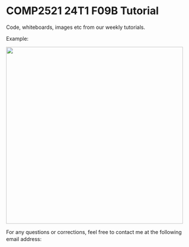 # COMP2521 24T1 F09B Tutorial

Code, whiteboards, images etc from our weekly tutorials.

Example:

<img src="https://i.imgur.com/vkxADxz.png" width="480">

For any questions or corrections, feel free to contact me at the following email address: <img src="https://i.imgur.com/wgwt2iK.png" height="16">
